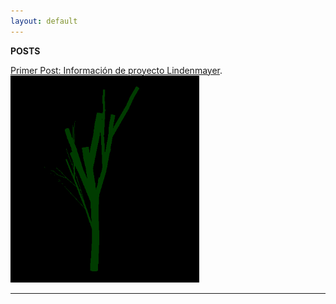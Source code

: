 ```yaml
---
layout: default
---
```


**POSTS**

[Primer Post: Información de proyecto Lindenmayer](another-page).
![Arbol generado con Lindenmayer](Post1.png)
* * * *


